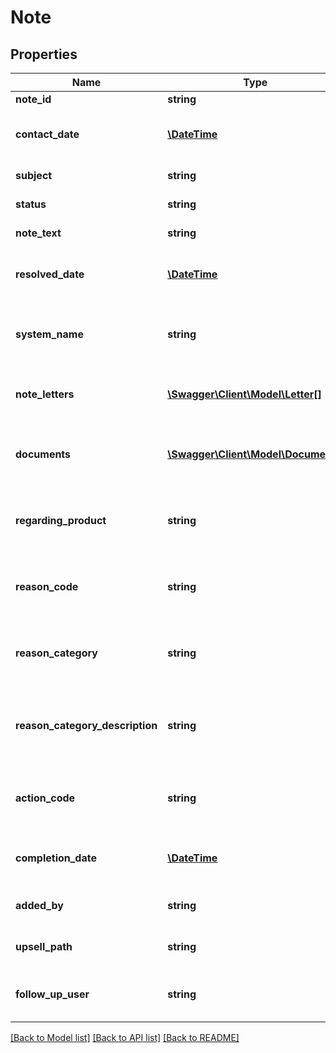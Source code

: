 # Note

## Properties
Name | Type | Description | Notes
------------ | ------------- | ------------- | -------------
**note_id** | **string** | The note id | [optional] 
**contact_date** | [**\DateTime**](\DateTime.md) | The date the note was created | [optional] 
**subject** | **string** | The note subject | [optional] 
**status** | **string** | The note status | [optional] 
**note_text** | **string** | The text of the note | [optional] 
**resolved_date** | [**\DateTime**](\DateTime.md) | The date on which the note was resolved | [optional] 
**system_name** | **string** | The name of the system that created the note | [optional] 
**note_letters** | [**\Swagger\Client\Model\Letter[]**](Letter.md) | The letter associated with the note | [optional] 
**documents** | [**\Swagger\Client\Model\Document[]**](Document.md) | The documents associated with the note | [optional] 
**regarding_product** | **string** | The name of the product this note is regarding | [optional] 
**reason_code** | **string** | The reason code associated with the note | [optional] 
**reason_category** | **string** | The reason category associated with the note | [optional] 
**reason_category_description** | **string** | The reason category description associated with the note | [optional] 
**action_code** | **string** | The action code associated with the note | [optional] 
**completion_date** | [**\DateTime**](\DateTime.md) | The date on which the action was completed | [optional] 
**added_by** | **string** | The user who added the note | [optional] 
**upsell_path** | **string** | The Upsell Path for the note | [optional] 
**follow_up_user** | **string** | The user who followed up on the note | [optional] 

[[Back to Model list]](../README.md#documentation-for-models) [[Back to API list]](../README.md#documentation-for-api-endpoints) [[Back to README]](../README.md)


